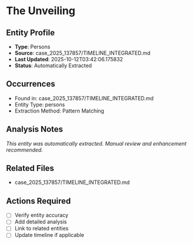 # The Unveiling

## Entity Profile
- **Type**: Persons
- **Source**: case_2025_137857/TIMELINE_INTEGRATED.md
- **Last Updated**: 2025-10-12T03:42:06.175832
- **Status**: Automatically Extracted

## Occurrences
- Found in: case_2025_137857/TIMELINE_INTEGRATED.md
- Entity Type: persons
- Extraction Method: Pattern Matching

## Analysis Notes
*This entity was automatically extracted. Manual review and enhancement recommended.*

## Related Files
- case_2025_137857/TIMELINE_INTEGRATED.md

## Actions Required
- [ ] Verify entity accuracy
- [ ] Add detailed analysis
- [ ] Link to related entities
- [ ] Update timeline if applicable
